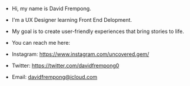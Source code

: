 - Hi, my name is David Frempong.

- I'm a UX Designer learning Front End Delopment.

- My goal is to create user-friendly experiences that bring stories to life.

- You can reach me here:
- Instagram: https://www.instagram.com/uncovered.gem/
- Twitter: https://twitter.com/davidfrempong0
- Email: davidfrempong@icloud.com

<!---
DavidFrempong/DavidFrempong is a ✨ special ✨ repository because its `README.md` (this file) appears on your GitHub profile.
You can click the Preview link to take a look at your changes.
--->
